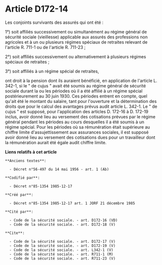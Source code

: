 # Article D172-14

Les conjoints survivants des assurés qui ont été : 

1°) soit affiliés successivement ou simultanément au régime général de sécurité sociale (vieillesse) applicable aux assurés
des professions non agricoles et à un ou plusieurs régimes spéciaux de retraites relevant de l'article R. 711-1 ou de
l'article R. 711-23 ;

2°) soit affiliés successivement ou alternativement à plusieurs régimes spéciaux de retraites ; 

3°) soit affiliés à un régime spécial de retraites,

ont droit à la pension dont ils auraient bénéficié, en application de l'article L. 342-1, si le " de cujus " avait été soumis
au régime général de sécurité sociale durant la ou les périodes où il a été affilié à un régime spécial postérieurement au 30
juin 1930. Ces périodes entrent en compte, quel qu'ait été le montant du salaire, tant pour l'ouverture et la détermination
des droits que pour le calcul des avantages prévus audit article L. 342-1. Le " de cujus " est supposé, pour l'application
des articles D. 172-16 à D. 172-19 inclus, avoir donné lieu au versement des cotisations prévues par le régime général
pendant les périodes au cours desquelles il a été soumis à un régime spécial. Pour les périodes où sa rémunération était
supérieure au chiffre limite d'assujettissement aux assurances sociales, il est supposé avoir donné lieu au versement des
cotisations dues pour un travailleur dont la rémunération aurait été égale audit chiffre limite.

**Liens relatifs à cet article**

	**Anciens textes**:

	  - Décret n°56-497 du 14 mai 1956 - art. 1 (Ab)

	**Codifié par**:

	  - Décret n°85-1354 1985-12-17

	**Créé par**:

	  - Décret n°85-1354 1985-12-17 art. 1 JORF 21 décembre 1985

	**Cité par**:

	  - Code de la sécurité sociale. - art. D172-16 (VD)
	  - Code de la sécurité sociale. - art. D172-18 (V)

	**Cite**:

	  - Code de la sécurité sociale. - art. D172-17 (V)
	  - Code de la sécurité sociale. - art. D172-19 (V)
	  - Code de la sécurité sociale. - art. L342-1 (V)
	  - Code de la sécurité sociale. - art. R711-1 (M)
	  - Code de la sécurité sociale. - art. R711-23 (V)
